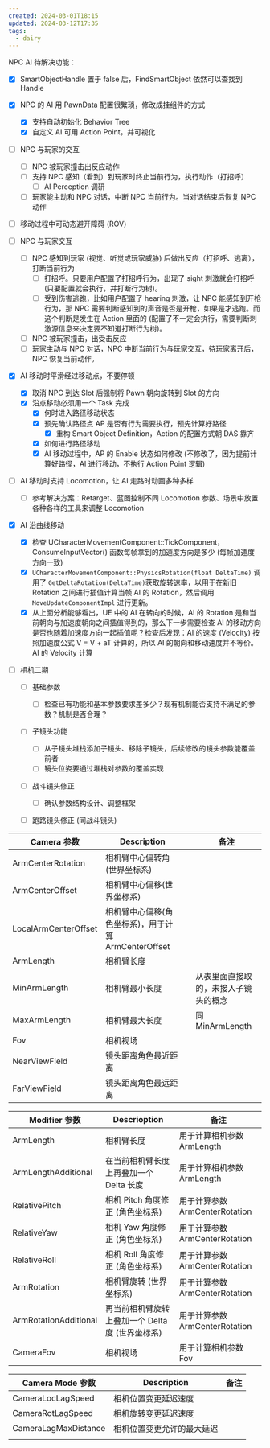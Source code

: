 ```yaml
---
created: 2024-03-01T18:15
updated: 2024-03-12T17:35
tags:
  - dairy
---
```

NPC AI 待解决功能：
- [x] SmartObjectHandle 置于 false 后，FindSmartObject 依然可以查找到 Handle
- [x] NPC 的 AI 用 PawnData 配置很繁琐，修改成挂组件的方式
	- [x] 支持自动初始化 Behavior Tree
	- [x] 自定义 AI 可用 Action Point，并可视化
- [ ] NPC 与玩家的交互
	- [ ] NPC 被玩家撞击出反应动作
	- [ ] 支持 NPC 感知（看到）到玩家时终止当前行为，执行动作（打招呼）
		- [ ] AI Perception 调研
	- [ ] 玩家能主动和 NPC 对话，中断 NPC 当前行为。当对话结束后恢复 NPC 动作
- [ ] 移动过程中可动态避开障碍 (ROV)

- [ ] NPC 与玩家交互
	- [ ] NPC 感知到玩家 (视觉、听觉或玩家威胁) 后做出反应（打招呼、逃离），打断当前行为
		- [ ] 打招呼。只要用户配置了打招呼行为，出现了 sight 刺激就会打招呼 (只要配置就会执行，并打断行为树)。
		- [ ] 受到伤害逃跑，比如用户配置了 hearing 刺激，让 NPC 能感知到开枪行为，那 NPC 需要判断感知到的声音是否是开枪，如果是才逃跑。而这个判断是发生在 Action 里面的 (配置了不一定会执行，需要判断刺激源信息来决定要不知道打断行为树)。
	- [ ] NPC 被玩家撞击，出受击反应
	- [ ] 玩家主动与 NPC 对话，NPC 中断当前行为与玩家交互，待玩家离开后，NPC 恢复当前动作。
- [x] AI 移动时平滑经过移动点，不要停顿
	- [x] 取消 NPC 到达 Slot 后强制将 Pawn 朝向旋转到 Slot 的方向
	- [x] 沿点移动必须用一个 Task 完成
		- [x] 何时进入路径移动状态
		- [x] 预先确认路径点 AP 是否有行为需要执行，预先计算好路径
			- [x] 重构 Smart Object Definition，Action 的配置方式朝 DAS 靠齐
		- [x] 如何进行路径移动
		- [x] AI 移动过程中，AP 的 Enable 状态如何修改 (不修改了，因为提前计算好路径，AI 进行移动，不执行 Action Point 逻辑)
- [ ] AI 移动时支持 Locomotion，让 AI 走路时动画多种多样
	- [ ] 参考解决方案：Retarget、蓝图控制不同 Locomotion 参数、场景中放置各种各样的工具来调整 Locomotion 
- [x] AI 沿曲线移动
	- [x] 检查 UCharacterMovementComponent::TickComponent，ConsumeInputVector() 函数每帧拿到的加速度方向是多少 (每帧加速度方向一致)
	- [x] `UCharacterMovementComponent::PhysicsRotation(float DeltaTime)` 调用了 `GetDeltaRotation(DeltaTime)`获取旋转速率，以用于在新旧 Rotation 之间进行插值计算当帧 AI 的 Rotation，然后调用 `MoveUpdateComponentImpl` 进行更新。
	- [x] 从上面分析能够看出，UE 中的 AI 在转向的时候，AI 的 Rotation 是和当前朝向与加速度朝向之间插值得到的，那么下一步需要检查 AI 的移动方向是否也随着加速度方向一起插值呢？检查后发现：AI 的速度 (Velocity) 按照加速度公式 V = V + aT 计算的，所以 AI 的朝向和移动速度并不等价。
AI 的 Velocity 计算

- [ ] 相机二期
	- [ ] 基础参数
		- [ ] 检查已有功能和基本参数要求差多少？现有机制能否支持不满足的参数？机制是否合理？
	- [ ] 子镜头功能
		- [ ] 从子镜头堆栈添加子镜头、移除子镜头，后续修改的镜头参数能覆盖前者
		- [ ] 镜头位姿要通过堆栈对参数的覆盖实现
	- [ ] 战斗镜头修正
		- [ ] 确认参数结构设计、调整框架
	- [ ] 跑路镜头修正 (同战斗镜头)


| Camera 参数            | Description                         |     | 备注                 |
| -------------------- | ----------------------------------- | --- | ------------------ |
| ArmCenterRotation    | 相机臂中心偏转角(世界坐标系)                     |     |                    |
| ArmCenterOffset      | 相机臂中心偏移(世界坐标系)                      |     |                    |
| LocalArmCenterOffset | 相机臂中心偏移(角色坐标系)，用于计算 ArmCenterOffset |     |                    |
| ArmLength            | 相机臂长度                               |     |                    |
| MinArmLength         | 相机臂最小长度                             |     | 从表里面直接取的，未接入子镜头的概念 |
| MaxArmLength         | 相机臂最大长度                             |     | 同 MinArmLength     |
| Fov                  | 相机视场                                |     |                    |
| NearViewField        | 镜头距离角色最近距离                          |     |                    |
| FarViewField         | 镜头距离角色最远距离                          |     |                    |

| Modifier 参数           | Descrioption                  | 备注                       |
| --------------------- | ----------------------------- | ------------------------ |
| ArmLength             | 相机臂长度                         | 用于计算相机参数 ArmLength       |
| ArmLengthAdditional   | 在当前相机臂长度上再叠加一个 Delta 长度       | 用于计算相机参数 ArmLength       |
| RelativePitch         | 相机 Pitch 角度修正 (角色坐标系)         | 用于计算参数 ArmCenterRotation |
| RelativeYaw           | 相机 Yaw 角度修正 (角色坐标系)           | 用于计算参数 ArmCenterRotation |
| RelativeRoll          | 相机 Roll 角度修正 (角色坐标系)          | 用于计算参数 ArmCenterRotation |
| ArmRotation           | 相机臂旋转 (世界坐标系)                 | 用于计算参数 ArmCenterRotation |
| ArmRotationAdditional | 再当前相机臂旋转上叠加一个 Delta 度 (世界坐标系) | 用于计算参数 ArmCenterRotation |
| CameraFov             | 相机视场                          | 用于计算相机参数 Fov             |


| Camera Mode 参数       | Description   | 备注  |
| -------------------- | ------------- | --- |
| CameraLocLagSpeed    | 相机位置变更延迟速度    |     |
| CameraRotLagSpeed    | 相机旋转变更延迟速度    |     |
| CameraLagMaxDistance | 相机位置变更允许的最大延迟 |     |
|                      |               |     |
